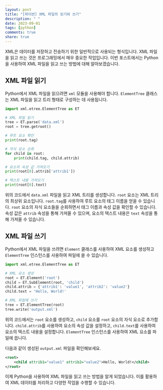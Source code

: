 ```yaml
---
layout: post
title: "[파이썬] XML 파일의 읽기와 쓰기"
description: " "
date: 2023-09-01
tags: [python]
comments: true
share: true
---
```


XML은 데이터를 저장하고 전송하기 위한 일반적으로 사용되는 형식입니다. XML 파일을 읽고 쓰는 것은 프로그래밍에서 매우 중요한 작업입니다. 이번 포스트에서는 Python을 사용하여 XML 파일을 읽고 쓰는 방법에 대해 알아보겠습니다.

## XML 파일 읽기

Python에서 XML 파일을 읽으려면 `xml` 모듈을 사용해야 합니다. `ElementTree` 클래스는 XML 파일을 읽고 트리 형태로 구성하는 데 사용됩니다.

```python
import xml.etree.ElementTree as ET

# XML 파일 읽기
tree = ET.parse('data.xml')
root = tree.getroot()

# 루트 요소 확인
print(root.tag)

# 자식 요소 순회
for child in root:
    print(child.tag, child.attrib)

# 요소의 속성 값 가져오기
print(root[0].attrib['attrib1'])

# 텍스트 내용 가져오기
print(root[0].text)
```

위의 코드에서 `data.xml` 파일을 읽고 XML 트리를 생성합니다. `root` 요소는 XML 트리의 최상위 요소입니다. `root.tag`를 사용하여 루트 요소의 태그 이름을 얻을 수 있습니다. `root` 요소의 자식 요소들을 순회하면서 태그 이름과 속성 값을 확인할 수 있습니다. 속성 값은 `attrib` 속성을 통해 가져올 수 있으며, 요소의 텍스트 내용은 `text` 속성을 통해 가져올 수 있습니다.

## XML 파일 쓰기

Python에서 XML 파일을 쓰려면 `Element` 클래스를 사용하여 XML 요소를 생성하고 `ElementTree` 인스턴스를 사용하여 파일에 쓸 수 있습니다.

```python
import xml.etree.ElementTree as ET

# XML 요소 생성
root = ET.Element('root')
child = ET.SubElement(root, 'child')
child.attrib = {'attrib1': 'value1', 'attrib2': 'value2'}
child.text = 'Hello, World!'

# XML 파일에 쓰기
tree = ET.ElementTree(root)
tree.write('output.xml')
```

위의 코드에서는 `root` 요소를 생성하고, `child` 요소를 `root` 요소의 자식 요소로 추가합니다. `child.attrib`를 사용하여 요소의 속성 값을 설정하고, `child.text`를 사용하여 요소의 텍스트 내용을 설정합니다. `ElementTree` 인스턴스를 사용하여 XML 요소를 파일에 씁니다.

다음과 같이 생성된 `output.xml` 파일을 확인해보세요.

```xml
<root>
    <child attrib1="value1" attrib2="value2">Hello, World!</child>
</root>
```

이제 Python을 사용하여 XML 파일을 읽고 쓰는 방법을 알게 되었습니다. 이를 활용하여 XML 데이터를 처리하고 다양한 작업을 수행할 수 있습니다.
